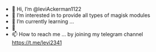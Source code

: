 - 👋 Hi, I’m @leviAckerman1122
- 👀 I’m interested in to provide all types of magisk modules
- 🌱 I’m currently learning ...
- 💞️ 
- 📫 How to reach me ... by joining my telegram channel https://t.me/levi2341
  
